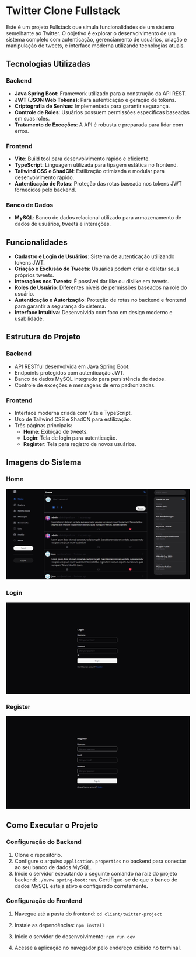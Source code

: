 # Twitter Clone Fullstack

Este é um projeto Fullstack que simula funcionalidades de um sistema semelhante ao Twitter. O objetivo é explorar o desenvolvimento de um sistema completo com autenticação, gerenciamento de usuários, criação e manipulação de tweets, e interface moderna utilizando tecnologias atuais.

## Tecnologias Utilizadas

### Backend

- **Java Spring Boot**: Framework utilizado para a construção da API REST.
- **JWT (JSON Web Tokens)**: Para autenticação e geração de tokens.
- **Criptografia de Senhas**: Implementada para garantir segurança.
- **Controle de Roles**: Usuários possuem permissões específicas baseadas em suas roles.
- **Tratamento de Exceções**: A API é robusta e preparada para lidar com erros.

### Frontend

- **Vite**: Build tool para desenvolvimento rápido e eficiente.
- **TypeScript**: Linguagem utilizada para tipagem estática no frontend.
- **Tailwind CSS e ShadCN**: Estilização otimizada e modular para desenvolvimento rápido.
- **Autenticação de Rotas**: Proteção das rotas baseada nos tokens JWT fornecidos pelo backend.

### Banco de Dados

- **MySQL**: Banco de dados relacional utilizado para armazenamento de dados de usuários, tweets e interações.

## Funcionalidades

- **Cadastro e Login de Usuários**: Sistema de autenticação utilizando tokens JWT.
- **Criação e Exclusão de Tweets**: Usuários podem criar e deletar seus próprios tweets.
- **Interações nos Tweets**: É possível dar like ou dislike em tweets.
- **Roles de Usuário**: Diferentes níveis de permissões baseados na role do usuário.
- **Autenticação e Autorização**: Proteção de rotas no backend e frontend para garantir a segurança do sistema.
- **Interface Intuitiva**: Desenvolvida com foco em design moderno e usabilidade.

## Estrutura do Projeto

### Backend

- API RESTful desenvolvida em Java Spring Boot.
- Endpoints protegidos com autenticação JWT.
- Banco de dados MySQL integrado para persistência de dados.
- Controle de exceções e mensagens de erro padronizadas.

### Frontend

- Interface moderna criada com Vite e TypeScript.
- Uso de Tailwind CSS e ShadCN para estilização.
- Três páginas principais:
  - **Home**: Exibição de tweets.
  - **Login**: Tela de login para autenticação.
  - **Register**: Tela para registro de novos usuários.

## Imagens do Sistema

### Home

![Home](./images/home.jpg)

### Login

![Login](./images/login.jpg)

### Register

![Register](./images/register.jpg)

## Como Executar o Projeto

### Configuração do Backend

1. Clone o repositório.
2. Configure o arquivo `application.properties` no backend para conectar ao seu banco de dados MySQL.
3. Inicie o servidor executando o seguinte comando na raiz do projeto backend:
   `./mvnw spring-boot:run`. Certifique-se de que o banco de dados MySQL esteja ativo e configurado corretamente.

### Configuração do Frontend

1. Navegue até a pasta do frontend:
   `cd client/twitter-project`
2. Instale as dependências:
   `npm install`

3. Inicie o servidor de desenvolvimento:
   `npm run dev`

4. Acesse a aplicação no navegador pelo endereço exibido no terminal.

